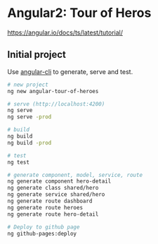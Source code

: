 # Angular2: Tour of Heros

https://angular.io/docs/ts/latest/tutorial/

## Initial project

Use [angular-cli](https://cli.angular.io/) to generate, serve and test. 

```bash
# new project
ng new angular-tour-of-heroes

# serve (http://localhost:4200)
ng serve
ng serve -prod

# build
ng build
ng build -prod

# test
ng test

# generate component, model, service, route
ng generate component hero-detail
ng generate class shared/hero
ng generate service shared/hero
ng generate route dashboard
ng generate route heroes
ng generate route hero-detail

# Deploy to github page
ng github-pages:deploy
``` 